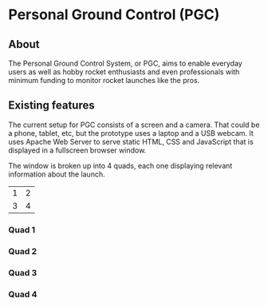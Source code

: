 # Personal Ground Control (PGC)

## About
The Personal Ground Control System, or PGC, aims to enable everyday users as well as hobby rocket enthusiasts and even professionals with minimum funding to monitor rocket launches like the pros.

## Existing features
The current setup for PGC consists of a screen and a camera. That could be a phone, tablet, etc, but the prototype uses a laptop and a USB webcam. It uses Apache Web Server to serve static HTML, CSS and JavaScript that is displayed in a fullscreen browser window.

The window is broken up into 4 quads, each one displaying relevant information about the launch.

|   |   |
|---|---|
| 1 | 2 |
| 3 | 4 |

### Quad 1

### Quad 2

### Quad 3

### Quad 4
